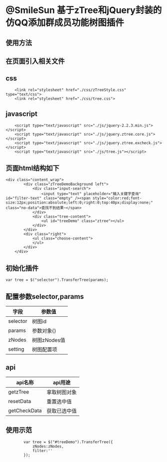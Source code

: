 # @SmileSun 基于zTree和jQuery封装的仿QQ添加群成员功能树图插件
## 使用方法
## 在页面引入相关文件

## css
```
	<link rel="stylesheet" href="./css/zTreeStyle.css" type="text/css">
	<link rel="stylesheet" href="./css/tree.css">
```

## javascript
```
	<script type="text/javascript" src="./js/jquery-2.2.3.min.js"></script>
	<script type="text/javascript" src="./js/jquery.ztree.core.js"></script>
	<script type="text/javascript" src="./js/jquery.ztree.excheck.js"></script>
	<script type="text/javascript" src="./js/tree.js"></script>
```
## 页面html结构如下
```
<div class="content_wrap">
		<div class="zTreeDemoBackground left">
			<div class="input-search">
				<input type="text" placeholder="输入关键字查询" id="filter-text" class="empty" /><span style="color:red;font-size:12px;position:absolute;left:0;right:0;top:40px;display:none;" class="no-data">查找不到结果~</span>
			</div>
			<div class="tree-content">
				<ul id="treeDemo" class="ztree"></ul>
			</div>
		</div>
		<div class="right">
			<ul class="choose-content">
			</ul>
		</div>
	</div>
```

## 初始化插件
`var tree = $("selector").TransferTree(params);`

## 配置参数selector,params
字段|参数值
-|-|
selector|树图id
params|参数对象{}
zNodes|树图zNodes值
setting|树图配置项
## api
api名称|api用途
-|-|
getzTree|拿取树图对象
resetData|重置选中值
getCheckData|获取已选中值

## 使用示范
```
		var tree = $("#treeDemo").TransferTree({
			zNodes:zNodes,
			filter:''
		});
```



